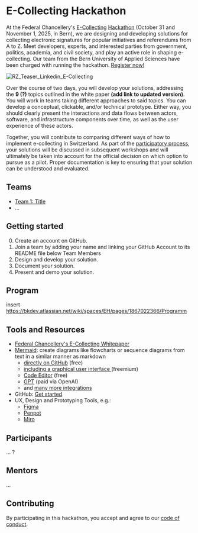 # E-Collecting Hackathon
At the Federal Chancellery's [E-Collecting](https://www.bk.admin.ch/bk/de/home/politische-rechte/e-collecting.html) [Hackathon](https://www.bk.admin.ch/bk/de/home/politische-rechte/e-collecting/aktuelles.html) (October 31 and November 1, 2025, in Bern), we are designing and developing solutions for collecting electronic signatures for popular initiatives and referendums from A to Z. Meet developers, experts, and interested parties from government, politics, academia, and civil society, and play an active role in shaping e-collecting. Our team from the Bern University of Applied Sciences have been charged with running the hackathon. [Register now!](https://findmind.ch/c/hackathon-registration)

![RZ_Teaser_Linkedin_E-Collecting](https://github.com/user-attachments/assets/ffa93f97-0f16-4abb-80ea-1d5dff9d4eba)

Over the course of two days, you will develop your solutions, addressing the **9 (?)** topics outlined in the white paper **(add link to updated version)**. You will work in teams taking different approaches to said topics. You can develop a conceptual, clickable, and/or technical prototype. Either way, you should clearly present the interactions and data flows between actors, software, and infrastructure components over time, as well as the user experience of these actors.

Together, you will contribute to comparing different ways of how to implement e-collecting in Switzerland. As part of the [participatory process](https://www.bk.admin.ch/bk/de/home/politische-rechte/e-collecting/partizipativer_prozess.html), your solutions will be discussed in subsequent workshops and will ultimately be taken into account for the official decision on which option to pursue as a pilot. Proper documentation is key to ensuring that your solution can be understood and evaluated.

## Teams

- [Team 1: Title](https://github.com/swiss/e-collecting-hackathon-team1/)
- ...

## Getting started

0. Create an account on GitHub.
1. Join a team by adding your name and linking your GitHub Account to its README file below Team Members
2. Design and develop your solution.
3. Document your solution.
4. Present and demo your solution.


## Program

insert https://bkdev.atlassian.net/wiki/spaces/EH/pages/1867022366/Programm

## Tools and Resources

- [Federal Chancellery's E-Collecting Whitepaper](https://www.bk.admin.ch/dam/bk/de/dokumente/pore/E-Collecting/hackathon2025/E-Collecting%20Hackathon%20Whitepaper%20DE%20V0.1.pdf.download.pdf/E-Collecting%20Hackathon%20Whitepaper%20DE%20V0.1.pdf)
- [Mermaid](https://mermaid.js.org/ ): create diagrams like flowcharts or sequence diagrams from text in a similar manner as markdown 
	-  [directly on GitHub](https://github.blog/developer-skills/github/include-diagrams-markdown-files-mermaid/) (free)
  -  [including a graphical user interface ](https://www.mermaidchart.com) (freemium)
  -  [Code Editor](https://mermaid.live/) (free)
  -  [GPT](https://chatgpt.com/g/g-684cc36f30208191b21383b88650a45d-mermaid-chart-diagrams-and-charts) (paid via OpenAI)
  -  and [many more integrations](https://mermaid.js.org/ecosystem/integrations-community.html)
- GitHub: [Get started](https://docs.github.com/en/get-started/start-your-journey/hello-world)
- UX, Design and Prototyping Tools, e.g.:
	- [Figma](https://www.figma.com/) 
	- [Penpot](https://penpot.app/)
 	- [Miro](https://miro.com/)

## Participants

... ?

## Mentors

...

## Contributing

By participating in this hackathon, you accept and agree to our [code of conduct](/CONTRIBUTING.md).
